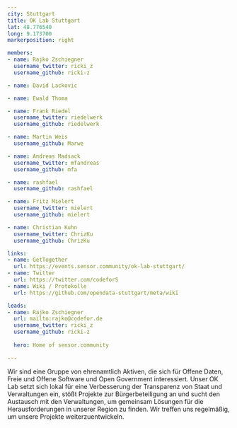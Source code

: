 ```yaml
---
city: Stuttgart
title: OK Lab Stuttgart
lat: 48.776540
long: 9.173700
markerposition: right

members:
- name: Rajko Zschiegner
  username_twitter: ricki_z
  username_github: ricki-z

- name: David Lackovic

- name: Ewald Thoma

- name: Frank Riedel
  username_twitter: riedelwerk
  username_github: riedelwerk

- name: Martin Weis
  username_github: Marwe

- name: Andreas Madsack
  username_twitter: mfandreas
  username_github: mfa

- name: rashfael
  username_github: rashfael

- name: Fritz Mielert
  username_twitter: mielert
  username_github: mielert

- name: Christian Kuhn
  username_twitter: ChrizKu
  username_github: ChrizKu

links:
- name: GetTogether
  url: https://events.sensor.community/ok-lab-stuttgart/
- name: Twitter
  url: https://twitter.com/codeforS
- name: Wiki / Protokolle
  url: https://github.com/opendata-stuttgart/meta/wiki

leads:
- name: Rajko Zschiegner
  url: mailto:rajko@codefor.de
  username_twitter: ricki_z
  username_github: ricki-z
  
  hero: Home of sensor.community

---
```


Wir sind eine Gruppe von ehrenamtlich Aktiven, die sich für Offene Daten, Freie und Offene Software und Open Government interessiert. Unser OK Lab setzt sich lokal für eine Verbesserung der Transparenz von Staat und Verwaltungen ein, stößt Projekte zur Bürgerbeteiligung an und sucht den Austausch mit den Verwaltungen, um gemeinsam Lösungen für die Herausforderungen in unserer Region zu finden. Wir treffen uns regelmäßig, um unsere Projekte weiterzuentwickeln.
